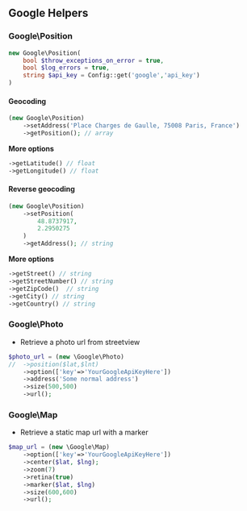 ## Google Helpers


### Google\Position

```php
new Google\Position(
	bool $throw_exceptions_on_error = true,
	bool $log_errors = true,
	string $api_key = Config::get('google','api_key')
)
```

#### Geocoding

```php
(new Google\Position)
	->setAddress('Place Charges de Gaulle, 75008 Paris, France')
	->getPosition(); // array
```

**More options**
```php
->getLatitude() // float
->getLongitude() // float
```

#### Reverse geocoding

```php
(new Google\Position)
	->setPosition(
		48.8737917, 
		2.2950275
	)
	->getAddress(); // string
```

**More options**
```php
->getStreet() // string
->getStreetNumber() // string
->getZipCode()  // string
->getCity() // string
->getCountry() // string
```

### Google\Photo

* Retrieve a photo url from streetview
```php
$photo_url = (new \Google\Photo)
//	->position($lat,$lnt)
	->option(['key'=>'YourGoogleApiKeyHere'])
	->address('Some normal address')
	->size(500,500)
	->url();
```

### Google\Map

* Retrieve a static map url with a marker
```php
$map_url = (new \Google\Map)
	->option(['key'=>'YourGoogleApiKeyHere'])
	->center($lat, $lng);
	->zoom(7)
	->retina(true)
	->marker($lat, $lng)
	->size(600,600)
	->url();
```
